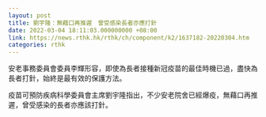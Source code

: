 ```yaml
---
layout: post
title: 劉宇隆：無藉口再推遲　曾受感染長者亦應打針
date: 2022-03-04 18:11:03.000000000 +08:00
link: https://news.rthk.hk/rthk/ch/component/k2/1637182-20220304.htm
categories: rthk
---
```


安老事務委員會委員李輝形容，即使為長者接種新冠疫苗的最佳時機已過，盡快為長者打針，始終是最有效的保護方法。

疫苗可預防疾病科學委員會主席劉宇隆指出，不少安老院舍已經爆疫，無藉口再推遲，曾受感染的長者亦應該打針。
